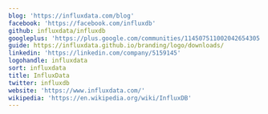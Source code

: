 ```yaml
---
blog: 'https://influxdata.com/blog'
facebook: 'https://facebook.com/influxdb'
github: influxdata/influxdb
googleplus: 'https://plus.google.com/communities/114507511002042654305'
guide: https://influxdata.github.io/branding/logo/downloads/
linkedin: 'https://linkedin.com/company/5159145'
logohandle: influxdata
sort: influxdata
title: InfluxData
twitter: influxdb
website: 'https://www.influxdata.com/'
wikipedia: 'https://en.wikipedia.org/wiki/InfluxDB'
---
```

